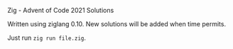 Zig - Advent of Code 2021 Solutions

Written using ziglang 0.10. New solutions will be added when time permits.

Just run `zig run file.zig`.